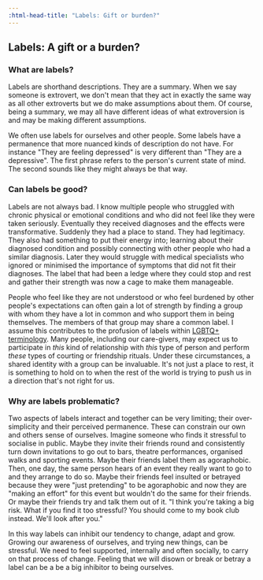 ```yaml
---
:html-head-title: "Labels: Gift or burden?"
---
```

## Labels: A gift or a burden?

### What are labels?

Labels are shorthand descriptions. They are a summary. When we say someone is extrovert, we don't mean that they act in exactly the same way as all other extroverts but we do make assumptions about them. Of course, being a summary, we may all have different ideas of what extroversion is and may be making different assumptions.

We often use labels for ourselves and other people. Some labels have a permanence that more nuanced kinds of description do not have. For instance "They are feeling depressed" is very different than "They are a depressive". The first phrase refers to the person's current state of mind. The second sounds like they might always be that way.

### Can labels be good?

Labels are not always bad. I know multiple people who struggled with chronic physical or emotional conditions and who did not feel like they were taken seriously. Eventually they received diagnoses and the effects were transformative. Suddenly they had a place to stand. They had legitimacy. They also had something to put their energy into; learning about their diagnosed condition and possibly connecting with other people who had a similar diagnosis. Later they would struggle with medical specialists who ignored or minimised the importance of symptoms that did not fit their diagnoses. The label that had been a ledge where they could stop and rest and gather their strength was now a cage to make them manageable.

People who feel like they are not understood or who feel burdened by other people's expectations can often gain a lot of strength by finding a group with whom they have a lot in common and who support them in being themselves. The members of that group may share a common label. I assume this contributes to the profusion of labels within [LGBTQ+ terminology](http://itspronouncedmetrosexual.com/2013/01/a-comprehensive-list-of-lgbtq-term-definitions/). Many people, including our care-givers, may expect us to participate in *this* kind of relationship with *this* type of person and perform *these* types of courting or friendship rituals. Under these circumstances, a shared identity with a group can be invaluable. It's not just a place to rest, it is something to hold on to when the rest of the world is trying to push us in a direction that's not right for us.

### Why are labels problematic?

Two aspects of labels interact and together can be very limiting; their over-simplicity and their perceived permanence. These can constrain our own and others sense of ourselves. Imagine someone who finds it stressful to socialise in public. Maybe they invite their friends round and consistently turn down invitations to go out to bars, theatre performances, organised walks and sporting events. Maybe their friends label them as agoraphobic. Then, one day, the same person hears of an event they really want to go to and they arrange to do so. Maybe their friends feel insulted or betrayed because they were "just pretending" to be agoraphobic and now they are "making an effort" for this event but wouldn't do the same for their friends. Or maybe their friends try and talk them out of it. "I think you're taking a big risk. What if you find it too stressful? You should come to my book club instead. We'll look after you."

In this way labels can inhibit our tendency to change, adapt and grow. Growing our awareness of ourselves, and trying new things, can be stressful. We need to feel supported, internally and often socially, to carry on that process of change. Feeling that we will disown or break or betray a label can be a be a big inhibitor to being ourselves.
